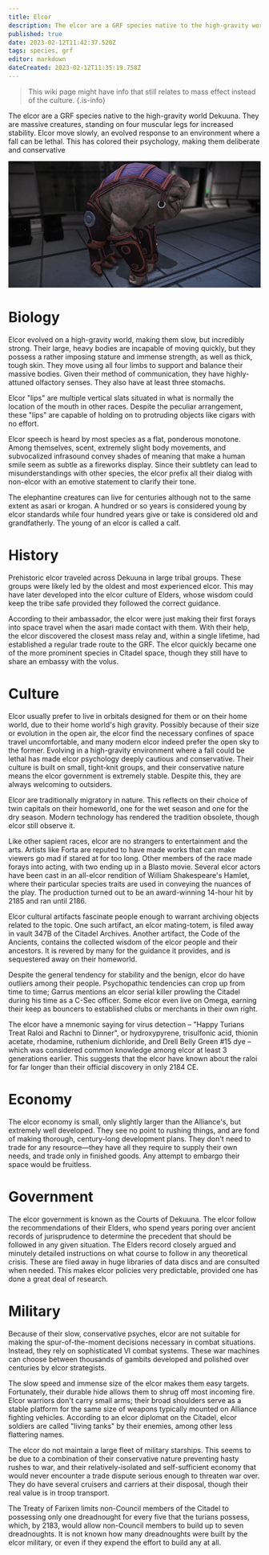 ```yaml
---
title: Elcor
description: The elcor are a GRF species native to the high-gravity world Dekuuna.
published: true
date: 2023-02-12T11:42:37.520Z
tags: species, grf
editor: markdown
dateCreated: 2023-02-12T11:35:19.758Z
---
```


> This wiki page might have info that still relates to mass effect instead of the culture.
{.is-info}


The elcor are a GRF species native to the high-gravity world Dekuuna.
They are massive creatures, standing on four muscular legs for increased stability. Elcor move slowly, an evolved response to an environment where a fall can be lethal. This has colored their psychology, making them deliberate and conservative

![codex_me_-_elcor.webp](/codex_me_-_elcor.webp)


# Biology
Elcor evolved on a high-gravity world, making them slow, but incredibly strong. Their large, heavy bodies are incapable of moving quickly, but they possess a rather imposing stature and immense strength, as well as thick, tough skin. They move using all four limbs to support and balance their massive bodies. Given their method of communication, they have highly-attuned olfactory senses. They also have at least three stomachs.

Elcor "lips" are multiple vertical slats situated in what is normally the location of the mouth in other races. Despite the peculiar arrangement, these "lips" are capable of holding on to protruding objects like cigars with no effort.

Elcor speech is heard by most species as a flat, ponderous monotone. Among themselves, scent, extremely slight body movements, and subvocalized infrasound convey shades of meaning that make a human smile seem as subtle as a fireworks display. Since their subtlety can lead to misunderstandings with other species, the elcor prefix all their dialog with non-elcor with an emotive statement to clarify their tone.

The elephantine creatures can live for centuries although not to the same extent as asari or krogan. A hundred or so years is considered young by elcor standards while four hundred years give or take is considered old and grandfatherly. The young of an elcor is called a calf. 

# History
Prehistoric elcor traveled across Dekuuna in large tribal groups. These groups were likely led by the oldest and most experienced elcor. This may have later developed into the elcor culture of Elders, whose wisdom could keep the tribe safe provided they followed the correct guidance.

According to their ambassador, the elcor were just making their first forays into space travel when the asari made contact with them. With their help, the elcor discovered the closest mass relay and, within a single lifetime, had established a regular trade route to the GRF. The elcor quickly became one of the more prominent species in Citadel space, though they still have to share an embassy with the volus. 

# Culture
Elcor usually prefer to live in orbitals designed for them or on their home world, due to their home world's high gravity. Possibly because of their size or evolution in the open air, the elcor find the necessary confines of space travel uncomfortable, and many modern elcor indeed prefer the open sky to the former. Evolving in a high-gravity environment where a fall could be lethal has made elcor psychology deeply cautious and conservative. Their culture is built on small, tight-knit groups, and their conservative nature means the elcor government is extremely stable. Despite this, they are always welcoming to outsiders. 

Elcor are traditionally migratory in nature. This reflects on their choice of twin capitals on their homeworld, one for the wet season and one for the dry season. Modern technology has rendered the tradition obsolete, though elcor still observe it. 

Like other sapient races, elcor are no strangers to entertainment and the arts. Artists like Forta are reputed to have made works that can make viewers go mad if stared at for too long. Other members of the race made forays into acting, with two ending up in a Blasto movie. Several elcor actors have been cast in an all-elcor rendition of William Shakespeare's Hamlet, where their particular species traits are used in conveying the nuances of the play. The production turned out to be an award-winning 14-hour hit by 2185 and ran until 2186. 

Elcor cultural artifacts fascinate people enough to warrant archiving objects related to the topic. One such artifact, an elcor mating-totem, is filed away in vault 347B of the Citadel Archives. Another artifact, the Code of the Ancients, contains the collected wisdom of the elcor people and their ancestors. It is revered by many for the guidance it provides, and is sequestered away on their homeworld. 

Despite the general tendency for stability and the benign, elcor do have outliers among their people. Psychopathic tendencies can crop up from time to time; Garrus mentions an elcor serial killer prowling the Citadel during his time as a C-Sec officer. Some elcor even live on Omega, earning their keep as bouncers to established clubs or merchants in their own right. 

The elcor have a mnemonic saying for virus detection – "Happy Turians Treat Raloi and Rachni to Dinner", or hydroxypyrene, trisulfonic acid, thionin acetate, rhodamine, ruthenium dichloride, and Drell Belly Green #15 dye – which was considered common knowledge among elcor at least 3 generations earlier. This suggests that the elcor have known about the raloi for far longer than their official discovery in only 2184 CE. 

# Economy
The elcor economy is small, only slightly larger than the Alliance's, but extremely well developed. They see no point to rushing things, and are fond of making thorough, century-long development plans. They don't need to trade for any resource—they have all they require to supply their own needs, and trade only in finished goods. Any attempt to embargo their space would be fruitless. 


# Government
The elcor government is known as the Courts of Dekuuna. The elcor follow the recommendations of their Elders, who spend years poring over ancient records of jurisprudence to determine the precedent that should be followed in any given situation. The Elders record closely argued and minutely detailed instructions on what course to follow in any theoretical crisis. These are filed away in huge libraries of data discs and are consulted when needed. This makes elcor policies very predictable, provided one has done a great deal of research. 

# Military
Because of their slow, conservative psyches, elcor are not suitable for making the spur-of-the-moment decisions necessary in combat situations. Instead, they rely on sophisticated VI combat systems. These war machines can choose between thousands of gambits developed and polished over centuries by elcor strategists.

The slow speed and immense size of the elcor makes them easy targets. Fortunately, their durable hide allows them to shrug off most incoming fire. Elcor warriors don't carry small arms; their broad shoulders serve as a stable platform for the same size of weapons typically mounted on Alliance fighting vehicles. According to an elcor diplomat on the Citadel, elcor soldiers are called "living tanks" by their enemies, among other less flattering names.

The elcor do not maintain a large fleet of military starships. This seems to be due to a combination of their conservative nature preventing hasty rushes to war, and their relatively-isolated and self-sufficient economy that would never encounter a trade dispute serious enough to threaten war over. They do have several cruisers and carriers at their disposal, though their real value is in troop transport.

The Treaty of Farixen limits non-Council members of the Citadel to possessing only one dreadnought for every five that the turians possess, which, by 2183, would allow non-Council members to build up to seven dreadnoughts. It is not known how many dreadnoughts were built by the elcor military, or even if they expend the effort to build any at all. 